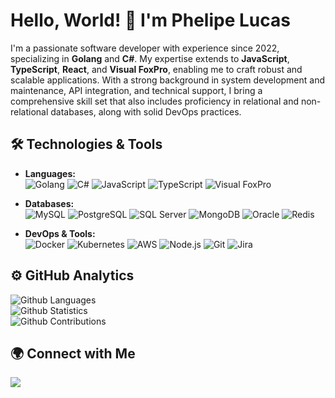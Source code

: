 # Hello, World! 👋 I'm Phelipe Lucas

I'm a passionate software developer with experience since 2022, specializing in **Golang** and **C#**. My expertise extends to **JavaScript**, **TypeScript**, **React**, and **Visual FoxPro**, enabling me to craft robust and scalable applications. With a strong background in system development and maintenance, API integration, and technical support, I bring a comprehensive skill set that also includes proficiency in relational and non-relational databases, along with solid DevOps practices.

## 🛠️ Technologies & Tools 

- **Languages:**  
  ![Golang](https://img.shields.io/badge/-Golang-05122A?style=flat&color=green) ![C#](https://img.shields.io/badge/-Csharp-05122A?style=flat&color=green) ![JavaScript](https://img.shields.io/badge/-Javascript-05122A?style=flat&color=green) ![TypeScript](https://img.shields.io/badge/-Typescript-05122A?style=flat&color=green) ![Visual FoxPro](https://img.shields.io/badge/-FoxPro-05122A?style=flat&color=green)

- **Databases:**  
  ![MySQL](https://img.shields.io/badge/-MySQL-05122A?style=flat&color=yellow) ![PostgreSQL](https://img.shields.io/badge/-Postgres-05122A?style=flat&color=yellow) ![SQL Server](https://img.shields.io/badge/-SQL%20Server-05122A?style=flat&color=yellow) ![MongoDB](https://img.shields.io/badge/-MongoDB-05122A?style=flat&color=yellow) ![Oracle](https://img.shields.io/badge/-Oracle-05122A?style=flat&color=yellow) ![Redis](https://img.shields.io/badge/-Redis-05122A?style=flat&color=yellow)

- **DevOps & Tools:**  
  ![Docker](https://img.shields.io/badge/-Docker-05122A?style=flat&color=blue) ![Kubernetes](https://img.shields.io/badge/-Kubernetes-05122A?style=flat&color=blue) ![AWS](https://img.shields.io/badge/-AWS-05122A?style=flat&color=blue) ![Node.js](https://img.shields.io/badge/-Node.js-05122A?style=flat&color=blue) ![Git](https://img.shields.io/badge/-Git-05122A?style=flat&color=blue) ![Jira](https://img.shields.io/badge/-Jira-05122A?style=flat&color=blue)

## ⚙️ GitHub Analytics 

![Github Languages](https://github-readme-stats.vercel.app/api/top-langs/?username=phlucasfr&layout=compact&count_private=true&hide=html,css)  
![Github Statistics](https://github-readme-stats.vercel.app/api/?username=phlucasfr&count_private=true&show_icons=true&theme=dark)  
![Github Contributions](https://github-readme-streak-stats.herokuapp.com/?user=phlucasfr&hide_border=true&theme=dark)

## 🌍 Connect with Me 

<a href="https://linkedin.com/in/phlucasfr"><img src="https://img.shields.io/badge/-LinkedIn-0077B5?style=flat&logo=Linkedin&logoColor=white"/></a>
